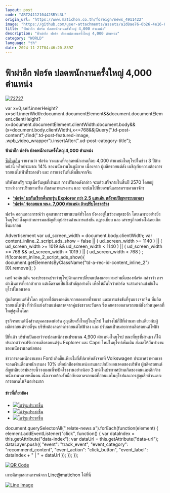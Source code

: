 ```yaml
---
layout: post
code: "ART2411210442SRYL3L"
origin_url: "https://www.matichon.co.th/foreign/news_4911422"
image: "https://github.com/user-attachments/assets/a1d8ae76-0b26-4e16-8135-185fbdb094e5"
title: "ฟ้าผ่าอีก ฟอร์ด ปลดพนักงานครั้งใหญ่ 4,000 ตำแหน่ง"
description: "ฟ้าผ่าอีก ฟอร์ด ปลดพนักงานครั้งใหญ่ 4,000 ตำแหน่ง"
category: "WORLD"
language: "th"
date: 2024-11-21T04:46:20.839Z
---
```


# ฟ้าผ่าอีก ฟอร์ด ปลดพนักงานครั้งใหญ่ 4,000 ตำแหน่ง

[![](https://www.matichon.co.th/wp-content/uploads/2024/11/72727-2.jpg "72727")](https://www.matichon.co.th/wp-content/uploads/2024/11/72727-2.jpg)

var x=0;self.innerHeight?x=self.innerWidth:document.documentElement&&document.documentElement.clientHeight?x=document.documentElement.clientWidth:document.body&&(x=document.body.clientWidth),x<=768&&jQuery(".td-post-content").find(".td-post-featured-image, .wpb\_video\_wrapper").insertAfter(".ud-post-category-title");

**ฟ้าผ่าอีก ฟอร์ด ปลดพนักงานครั้งใหญ่ 4,000 ตำแหน่ง**

[ซีเอ็นเอ็น](https://edition.cnn.com/2024/11/20/business/ford-layoffs-europe-intl/index.html) รายงานว่า ฟอร์ด วางแผนที่จะลดพนักงานเกือบ 4,000 ตำแหน่งในยุโรปในช่วง 3 ปีข้างหน้านี้ หรือประมาณ 14% ของพนักงานในภูมิภาค เนื่องจาก ผู้ผลิตรถยนต์ดัง เผชิญกับความต้องการรถยนต์ไฟฟ้าที่ชะลอตัว และ การแข่งขันที่เพิ่มขึ้นจากจีน

บริษัทสหรัฐ ระบุเมื่อวันพุธที่ผ่านมา การปรับลดดังกล่าว จะแล้วเสร็จภายในสิ้นปี 2570 โดยอยู่ระหว่างการปรึกษาหารือ กับสหภาพแรงงาน และ จะเน้นไปที่เยอรมนีและสหราชอาณาจักร

*   **[‘ฟอร์ด’ มะกันเรียกคืนรถรุ่น Explorer กว่า 2.5 แสนคัน หลังพบปัญหาระบบเพลา](https://www.matichon.co.th/foreign/news_4047211)**
*   **[‘ฟอร์ด’ จ่อลอยแพ พนง. 7,000 ตำแหน่ง อ้างปรับโครงสร้าง](https://www.matichon.co.th/foreign/news_1503258)**

ฟอร์ด ออกแถลงการณ์ว่า อุตสาหกรรมยานยนต์ทั่วโลก ยังคงอยู่ในช่วงหยุดชะงัก โดยเฉพาะอย่างยิ่งในยุโรป ซึ่งอุตสาหกรรมเผชิญกับอุปสรรคด้านการแข่งขัน กฎระเบียบ และ เศรษฐกิจอย่างไม่เคยเกิดขึ้นมาก่อน

Advertisement var ud\_screen\_width = document.body.clientWidth; var content\_inline\_2\_script\_ads\_show = false || ( ud\_screen\_width >= 1140 ) || ( ud\_screen\_width >= 1019 && ud\_screen\_width < 1140 ) || ( ud\_screen\_width >= 768 && ud\_screen\_width < 1019 ) || ( ud\_screen\_width < 768 ) ; if(!content\_inline\_2\_script\_ads\_show){ document.getElementsByClassName("td-a-rec-id-content\_inline\_2")\[0\].remove(); }

เดฟ จอห์นสตัน รองประธานประจำยุโรปด้านการเปลี่ยนแปลงและความร่วมมือของฟอร์ด กล่าวว่า การดำเนินการที่ยากลำบาก แต่เด็ดขาดเป็นสิ่งสำคัญอย่างยิ่ง เพื่อให้มั่นใจว่าฟอร์ด จะสามารถแข่งขันในยุโรปในอนาคต

ผู้ผลิตรถยนต์ทั่วโลก อยู่ภายใต้แรงกดดันจากยอดขายที่ซบเซา และการแข่งขันที่รุนแรงจากจีน ที่ผลิตรถยนต์ไฟฟ้า ที่กำลังแย่งส่วนแบ่งตลาดจากคู่แข่งชาวตะวันตก ซึ่งเคยครองตลาดรถยนต์นั่งส่วนบุคคลที่ใหญ่สุดในโลก

ธุรกิจรถยนต์นั่งส่วนบุคคลของฟอร์ด สูญเสียครั้งใหญ่ในยุโรป ในช่วงไม่กี่ปีที่ผ่านมา เช่นเดียวกับผู้ผลิตรถยนต์รายอื่ๆน บริษัทต้องลดราคารถยนต์ไฟฟ้าลง และ ปรับลดเป้าหมายการผลิตรถยนต์ไฟฟ้า

ปีที่แล้ว บริษัทเปิดเผยว่าจะปลดพนักงานประมาณ 4,900 ตำแหน่งในยุโรป ขณะที่พุธที่ผ่านมา ก็ได้ประกาศว่าจะปรับการผลิตรถยนต์รุ่น Explorer และ Capri ใหม่ในยุโรปเพิ่มเติม ส่งผลให้วันทำงานของพนักงานลดน้อยลง

ข่าวการลดพนักงานของ Ford เกิดขึ้นเพียงไม่กี่สัปดาห์หลังจากที่ Volkswagen ประกาศว่าพวกเขาจะลดเงินเดือนพนักงานลง 10% เพื่อปกป้องตำแหน่งงานและปกป้องอนาคตของบริษัท ผู้ผลิตรถยนต์สัญชาติเยอรมันรายนี้วางแผนที่จะปิดโรงงานอย่างน้อย 3 แห่งในประเทศบ้านเกิดของตนและเลิกจ้างพนักงานหลายหมื่นคน เนื่องจากต้องรับมือกับตลาดรถยนต์ที่อ่อนแอในยุโรปและการสูญเสียส่วนแบ่งการตลาดในจีนอย่างมาก

#### ข่าวที่เกี่ยวข้อง

*   [![](https://www.matichon.co.th/wp-content/uploads/2024/11/Online-showroom.jpg)โชว์รูมประชาชื่น](https://www.matichon.co.th/economy/auto/news_4900079)
*   [![](https://www.matichon.co.th/wp-content/uploads/2024/11/Online-051011-SR.jpg)โชว์รูมประชาชื่น](https://www.matichon.co.th/economy/auto/news_4889238)
*   [![](https://www.matichon.co.th/wp-content/uploads/2024/08/Online-SR.jpg)โชว์รูมประชาชื่น](https://www.matichon.co.th/economy/news_4716042)

document.querySelectorAll(".relate-news a").forEach(function(element) { element.addEventListener("click", function() { var dataIndex = this.getAttribute("data-index"); var dataUrl = this.getAttribute("data-url"); dataLayer.push({ "event": "track\_event", "event\_category": "recommend\_content", "event\_action": "click\_button", "event\_label": dataIndex + " | " + dataUrl }); }); });

[![QR Code](https://www.matichon.co.th/wp-content/uploads/2023/07/wob1371z.jpg)](https://lin.ee/ht0nDxX)

เกาะติดทุกสถานการณ์จาก Line@matichon ได้ที่นี่

[![Line Image](https://www.matichon.co.th/wp-content/uploads/2023/07/th.png)](https://lin.ee/ht0nDxX)